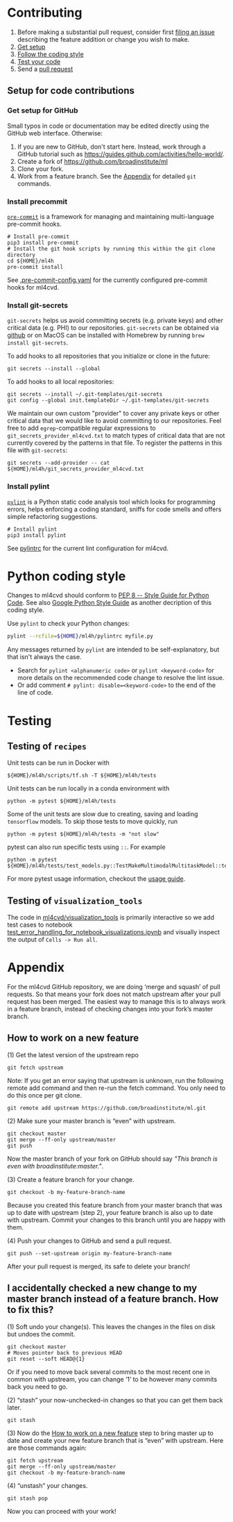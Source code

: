 # Contributing

1. Before making a substantial pull request, consider first [filing an issue](https://github.com/broadinstitute/ml4h/issues) describing the feature addition or change you wish to make.
1. [Get setup](#setup-for-code-contributions)
1. [Follow the coding style](#python-coding-style)
1. [Test your code](#testing)
1. Send a [pull request](https://github.com/broadinstitute/ml4h/pulls)

## Setup for code contributions

### Get setup for GitHub

Small typos in code or documentation may be edited directly using the GitHub web interface. Otherwise:

1. If you are new to GitHub, don't start here. Instead, work through a GitHub tutorial such as https://guides.github.com/activities/hello-world/.
1. Create a fork of https://github.com/broadinstitute/ml
1. Clone your fork.
1. Work from a feature branch. See the [Appendix](#appendix) for detailed `git` commands.

### Install precommit

[`pre-commit`](https://pre-commit.com/) is a framework for managing and maintaining multi-language pre-commit hooks.

```
# Install pre-commit
pip3 install pre-commit
# Install the git hook scripts by running this within the git clone directory
cd ${HOME}/ml4h
pre-commit install
```

See [.pre-commit-config.yaml](https://github.com/broadinstitute/ml4h/blob/master/.pre-commit-config.yaml) for the currently configured pre-commit hooks for ml4cvd.

### Install git-secrets

```git-secrets``` helps us avoid committing secrets (e.g. private keys) and other critical data (e.g. PHI) to our
repositories. ```git-secrets``` can be obtained via [github](https://github.com/awslabs/git-secrets) or on MacOS can be
installed with Homebrew by running ```brew install git-secrets```.

To add hooks to all repositories that you initialize or clone in the future:

```git secrets --install --global```

To add hooks to all local repositories:

```
git secrets --install ~/.git-templates/git-secrets
git config --global init.templateDir ~/.git-templates/git-secrets
```

We maintain our own custom "provider" to cover any private keys or other critical data that we would like to avoid
committing to our repositories. Feel free to add ```egrep```-compatible regular expressions to
```git_secrets_provider_ml4cvd.txt``` to match types of critical data that are not currently covered by the patterns in that
file. To register the patterns in this file with ```git-secrets```:

```
git secrets --add-provider -- cat ${HOME}/ml4h/git_secrets_provider_ml4cvd.txt
```

### Install pylint

[`pylint`](https://www.pylint.org/) is a Python static code analysis tool which looks for programming errors, helps enforcing a coding standard, sniffs for code smells and offers simple refactoring suggestions.

```
# Install pylint
pip3 install pylint
```

See [pylintrc](https://github.com/broadinstitute/ml4h/blob/master/pylintrc) for the current lint configuration for ml4cvd.

# Python coding style

Changes to ml4cvd should conform to [PEP 8 -- Style Guide for Python Code](https://www.python.org/dev/peps/pep-0008/). See also [Google Python Style Guide](https://github.com/google/styleguide/blob/gh-pages/pyguide.md) as another decription of this coding style.

Use `pylint` to check your Python changes:

```bash
pylint --rcfile=${HOME}/ml4h/pylintrc myfile.py
```

Any messages returned by `pylint` are intended to be self-explanatory, but that isn't always the case.

* Search for `pylint <alphanumeric code>` or `pylint <keyword-code>` for more details on the recommended code change to resolve the lint issue.
* Or add comment `# pylint: disable=<keyword-code>` to the end of the line of code.

# Testing

## Testing of `recipes`

Unit tests can be run in Docker with
```
${HOME}/ml4h/scripts/tf.sh -T ${HOME}/ml4h/tests
```
Unit tests can be run locally in a conda environment with
```
python -m pytest ${HOME}/ml4h/tests
```
Some of the unit tests are slow due to creating, saving and loading `tensorflow` models.
To skip those tests to move quickly, run
```
python -m pytest ${HOME}/ml4h/tests -m "not slow"
```
pytest can also run specific tests using `::`. For example

```
python -m pytest ${HOME}/ml4h/tests/test_models.py::TestMakeMultimodalMultitaskModel::test_u_connect_segment
```

For more pytest usage information, checkout the [usage guide](https://docs.pytest.org/en/latest/usage.html).

## Testing of `visualization_tools`

The code in [ml4cvd/visualization_tools](https://github.com/broadinstitute/ml4h/tree/master/ml4cvd/visualization_tools) is primarily interactive so we add test cases to notebook [test_error_handling_for_notebook_visualizations.ipynb](https://github.com/broadinstitute/ml4h/blob/master/notebooks/review_results/test_error_handling_for_notebook_visualizations.ipynb) and visually inspect the output of `Cells -> Run all`.

# Appendix

For the ml4cvd GitHub repository, we are doing ‘merge and squash’ of pull requests. So that means your fork does not match upstream after your pull request has been merged. The easiest way to manage this is to always work in a feature branch, instead of checking changes into your fork’s master branch.


## How to work on a new feature

(1) Get the latest version of the upstream repo

```
git fetch upstream
```

Note: If you get an error saying that upstream is unknown, run the following remote add command and then re-run the fetch command. You only need to do this once per git clone.

```
git remote add upstream https://github.com/broadinstitute/ml.git
```

(2) Make sure your master branch is “even” with upstream.

```
git checkout master
git merge --ff-only upstream/master
git push
```

Now the master branch of your fork on GitHub should say *"This branch is even with broadinstitute:master."*.


(3) Create a feature branch for your change.

```
git checkout -b my-feature-branch-name
```

Because you created this feature branch from your master branch that was up to date with upstream (step 2), your feature branch is also up to date with upstream. Commit your changes to this branch until you are happy with them.

(4) Push your changes to GitHub and send a pull request.

```
git push --set-upstream origin my-feature-branch-name
```

After your pull request is merged, its safe to delete your branch!

## I accidentally checked a new change to my master branch instead of a feature branch. How to fix this?

(1) Soft undo your change(s). This leaves the changes in the files on disk but undoes the commit.

```
git checkout master
# Moves pointer back to previous HEAD
git reset --soft HEAD@{1}
```

Or if you need to move back several commits to the most recent one in common with upstream, you can change ‘1’ to be however many commits back you need to go.

(2) “stash” your now-unchecked-in changes so that you can get them back later.

```
git stash
```

(3) Now do the [How to work on a new feature](#how-to-work-on-a-new-feature) step to bring master up to date and create your new feature branch that is “even” with upstream. Here are those commands again:

```
git fetch upstream
git merge --ff-only upstream/master
git checkout -b my-feature-branch-name
```

(4) “unstash” your changes.

```
git stash pop
```
Now you can proceed with your work!
